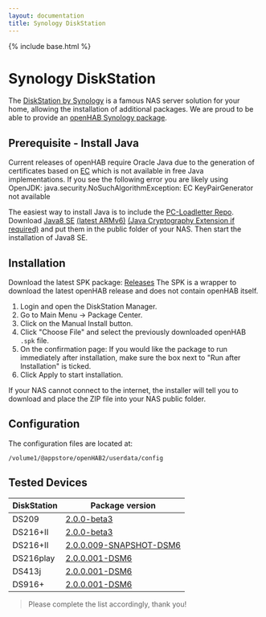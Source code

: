 ```yaml
---
layout: documentation
title: Synology DiskStation
---
```


{% include base.html %}

# Synology DiskStation

The [DiskStation by Synology](https://www.synology.com/en-us/dsm) is a famous NAS server solution for your home, allowing the installation of additional packages.
We are proud to be able to provide an [openHAB Synology package](https://github.com/openhab/openhab-syno-spk).

## Prerequisite - Install Java

Current releases of openHAB require Oracle Java due to the generation of certificates based on [EC](https://en.wikipedia.org/wiki/Elliptic_curve_cryptography) which is not available in free Java implementations. If you see the following error you are likely using OpenJDK:
    java.security.NoSuchAlgorithmException: EC KeyPairGenerator not available

The easiest way to install Java is to include the [PC-Loadletter Repo](http://packages.pcloadletter.co.uk/). Download [Java8 SE](http://www.oracle.com/technetwork/java/embedded/index.html) [(latest ARMv6)](http://www.oracle.com/technetwork/java/embedded/embedded-se/downloads/javase-embedded-downloads-2209751.html) [(Java Cryptography Extension if required)](http://www.oracle.com/technetwork/java/javase/downloads/jce8-download-2133166.html) and put them in the public folder of your NAS. Then start the installation of Java8 SE.

## Installation

Download the latest SPK package: [Releases](https://github.com/openhab/openhab-syno-spk/releases)
The SPK is a wrapper to download the latest openHAB release and does not contain openHAB itself.

1.  Login and open the DiskStation Manager.
2.  Go to Main Menu → Package Center.
3.  Click on the Manual Install button.
4.  Click "Choose File" and select the previously downloaded openHAB `.spk` file.
5.  On the confirmation page: If you would like the package to run immediately after installation, make sure the box next to "Run after Installation" is ticked.
6. Click Apply to start installation.

If your NAS cannot connect to the internet, the installer will tell you to download and place the ZIP file into your NAS public folder.

## Configuration

The configuration files are located at:

```
/volume1/@appstore/openHAB2/userdata/config
```

## Tested Devices

| DiskStation | Package version |
|-------------|-----------------|
| DS209       | [2.0.0-beta3](https://github.com/openhab/openhab-syno-spk/releases/tag/2.0.0-beta3) |
| DS216+II    | [2.0.0-beta3](https://github.com/openhab/openhab-syno-spk/releases/tag/2.0.0-beta3) |
| DS216+II    | [2.0.0.009-SNAPSHOT-DSM6](https://github.com/openhab/openhab-syno-spk/releases/tag/2.0.0.009-SNAPSHOT-DSM6) |
| DS216play   | [2.0.0.001-DSM6](https://github.com/openhab/openhab-syno-spk/releases/tag/2.0.0.001-DSM6) |
| DS413j      | [2.0.0.001-DSM6](https://github.com/openhab/openhab-syno-spk/releases/tag/2.0.0.001-DSM6) |
| DS916+      | [2.0.0.001-DSM6](https://github.com/openhab/openhab-syno-spk/releases/tag/2.0.0.001-DSM6) |

> Please complete the list accordingly, thank you!
